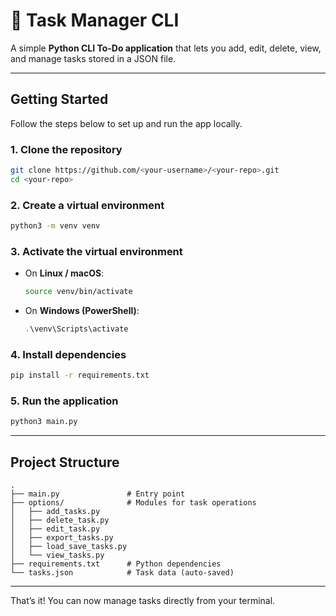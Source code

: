 # 📝 Task Manager CLI

A simple **Python CLI To-Do application** that lets you add, edit, delete, view, and manage tasks stored in a JSON file.

---

## Getting Started

Follow the steps below to set up and run the app locally.

### 1. Clone the repository

```bash
git clone https://github.com/<your-username>/<your-repo>.git
cd <your-repo>
```

### 2. Create a virtual environment

```bash
python3 -m venv venv
```

### 3. Activate the virtual environment

* On **Linux / macOS**:

  ```bash
  source venv/bin/activate
  ```

* On **Windows (PowerShell)**:

  ```powershell
  .\venv\Scripts\activate
  ```

### 4. Install dependencies

```bash
pip install -r requirements.txt
```

### 5. Run the application

```bash
python3 main.py
```

---

## Project Structure

```
.
├── main.py               # Entry point
├── options/              # Modules for task operations
│   ├── add_tasks.py
│   ├── delete_task.py
│   ├── edit_task.py
│   ├── export_tasks.py
│   ├── load_save_tasks.py
│   └── view_tasks.py
├── requirements.txt      # Python dependencies
└── tasks.json            # Task data (auto-saved)
```

---

That’s it! You can now manage tasks directly from your terminal.
